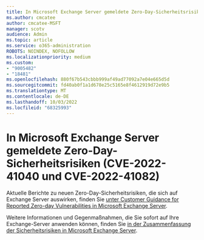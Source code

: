 ```yaml
---
title: In Microsoft Exchange Server gemeldete Zero-Day-Sicherheitsrisiken (CVE-2022-41040 und CVE-2022-41082)
ms.author: cmcatee
author: cmcatee-MSFT
manager: scotv
audience: Admin
ms.topic: article
ms.service: o365-administration
ROBOTS: NOINDEX, NOFOLLOW
ms.localizationpriority: medium
ms.custom:
- "9005482"
- "18481"
ms.openlocfilehash: 880f67b543cbbb999af49ad77092a7e04e665d5d
ms.sourcegitcommit: fd40ab0f1a1d678e25c5165e8f4612919d72e9b5
ms.translationtype: MT
ms.contentlocale: de-DE
ms.lasthandoff: 10/03/2022
ms.locfileid: "68325993"
---
```

# <a name="zero-day-vulnerabilities-reported-in-microsoft-exchange-server-cve-2022-41040-and-cve-2022-41082"></a>In Microsoft Exchange Server gemeldete Zero-Day-Sicherheitsrisiken (CVE-2022-41040 und CVE-2022-41082)

Aktuelle Berichte zu neuen Zero-Day-Sicherheitsrisiken, die sich auf Exchange Server auswirken, finden Sie [unter Customer Guidance for Reported Zero-day Vulnerabilities in Microsoft Exchange Server](https://techcommunity.microsoft.com/t5/exchange-team-blog/customer-guidance-for-reported-zero-day-vulnerabilities-in/ba-p/3641494).

Weitere Informationen und Gegenmaßnahmen, die Sie sofort auf Ihre Exchange-Server anwenden können, finden Sie [in der Zusammenfassung der Sicherheitsrisiken in Microsoft Exchange Server](https://msrc-blog.microsoft.com/2022/09/29/customer-guidance-for-reported-zero-day-vulnerabilities-in-microsoft-exchange-server/).